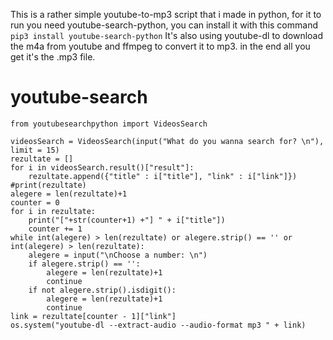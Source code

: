 This is a rather simple youtube-to-mp3 script that i made in python, for it to run you need youtube-search-python, you can install it with this command ```pip3 install youtube-search-python```
It's also using youtube-dl to download the m4a from youtube and ffmpeg to convert it to mp3. in the end all you get it's the .mp3 file.

# youtube-search

```import os
from youtubesearchpython import VideosSearch

videosSearch = VideosSearch(input("What do you wanna search for? \n"), limit = 15)
rezultate = []
for i in videosSearch.result()["result"]:
    rezultate.append({"title" : i["title"], "link" : i["link"]})
#print(rezultate)
alegere = len(rezultate)+1
counter = 0
for i in rezultate:
    print("["+str(counter+1) +"] " + i["title"])
    counter += 1
while int(alegere) > len(rezultate) or alegere.strip() == '' or int(alegere) > len(rezultate):
    alegere = input("\nChoose a number: \n")
    if alegere.strip() == '':
        alegere = len(rezultate)+1
        continue
    if not alegere.strip().isdigit():
        alegere = len(rezultate)+1
        continue
link = rezultate[counter - 1]["link"]
os.system("youtube-dl --extract-audio --audio-format mp3 " + link)
```
